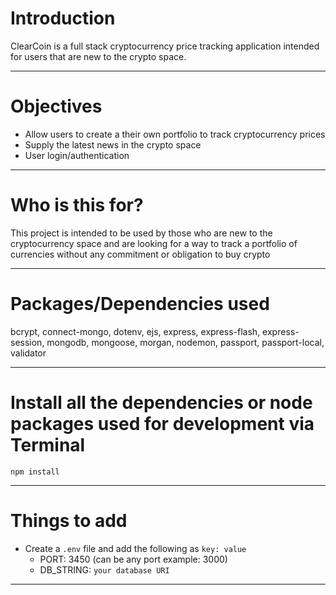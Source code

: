 # Introduction

ClearCoin is a full stack cryptocurrency price tracking application intended for users that are new to the crypto space.

---

# Objectives

- Allow users to create a their own portfolio to track cryptocurrency prices
- Supply the latest news in the crypto space
- User login/authentication

---

# Who is this for? 

This project is intended to be used by those who are new to the cryptocurrency space and are looking for a way to track a portfolio of currencies without any commitment or obligation to buy crypto

---

# Packages/Dependencies used 

bcrypt, connect-mongo, dotenv, ejs, express, express-flash, express-session, mongodb, mongoose, morgan, nodemon, passport, passport-local, validator

---

# Install all the dependencies or node packages used for development via Terminal

`npm install` 

---

# Things to add

- Create a `.env` file and add the following as `key: value` 
  - PORT: 3450 (can be any port example: 3000) 
  - DB_STRING: `your database URI` 
 ---
 
